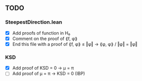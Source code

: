 ## TODO
### SteepestDirection.lean
- [x] Add proofs of function in H₀
- [x] Comment on the proof of ⟪f, φ⟫
- [x] End this file with a proof of ⟪f, φ⟫ ≤ ‖φ‖ → ⟪φ, φ⟫ / ‖φ‖ = ‖φ‖

### KSD
- [x] Add proof of KSD = 0 → μ = π
- [ ] Add proof of μ = π → KSD = 0 (IBP)